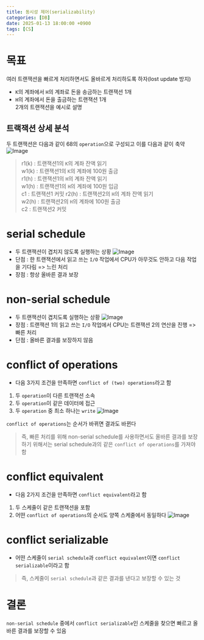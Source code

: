 ```yaml
---
title: 동시성 제어(serializability)
categories: [DB]
date: 2025-01-13 18:00:00 +0900
tags: [CS]
---
```


# 목표
여러 트랜잭션을 빠르게 처리하면서도 올바르게 처리하도록 하자(lost update 방지)  
- `K`의 계좌에서 `H`의 계좌로 돈을 송금하는 트랜잭션 1개
- `H`의 계좌에서 돈을 출금하는 트랜잭션 1개  
2개의 트랜잭션을 예시로 설명  

## 트랙잭션 상세 분석
두 트랜잭션은 다음과 같이 68의 `operation`으로 구성되고 이를 다음과 같이 축약
![Image](https://github.com/user-attachments/assets/1f57e78f-8249-4bc8-b826-457c4409b11e)  
> r1(k) : 트랜잭션1의 `K`의 계좌 잔액 읽기  
> w1(k) : 트랜잭션1의 `K`의 계좌에 100원 출금  
> r1(h) : 트랜잭션1의 `H`의 계좌 잔액 읽기  
> w1(h) : 트랜잭션1의 `H`의 계좌에 100원 입금  
> c1 : 트랜잭션1 커밋
> r2(h) : 트랜잭션2의 `H`의 계좌 잔액 읽기  
> w2(h) : 트랜잭션2의 `H`의 계좌에 100원 출금  
> c2 : 트랜잭션2 커밋

# serial schedule
- 두 트랜잭션이 겹치지 않도록 실행하는 상황
![Image](https://github.com/user-attachments/assets/aedd784b-abc7-4266-8e19-a82ae4ccaa73)
- 단점 : 한 트랜잭션에서 읽고 쓰는 `I/O` 작업에서 CPU가 아무것도 안하고 다음 작업을 기다림 => 느린 처리
- 장점 : 항상 올바른 결과 보장

# non-serial schedule
- 두 트랜잭션이 겹치도록 실행하는 상황
![Image](https://github.com/user-attachments/assets/05bec1aa-fd08-4fa8-9f4d-7b167c66cb5f)
- 장점 : 트랜잭션 1의 읽고 쓰는 `I/O` 작업에서 CPU는 트랜잭션 2의 연산을 진행 => 빠른 처리
- 단점 : 올바른 결과를 보장하지 않음

# conflict of operations
- 다음 3가지 조건을 만족하면 `conflict of (two) operations`라고 함
1. 두 `operation`이 다른 트랜잭션 소속
2. 두 `operation`이 같은 데이터에 접근
3. 두 `operation` 중 최소 하나는 `write`
![Image](https://github.com/user-attachments/assets/3c31ea5b-1b18-4295-828c-03b2d0de9b29)  

`conflict of operations`는 순서가 바뀌면 결과도 바뀐다  
> 즉, 빠른 처리를 위해 non-serial schedule를 사용하면서도
> 올바른 결과를 보장하기 위해서는 serial schedule과의 같은 `conflict of operations`를 가져야 함

# conflict equivalent
- 다음 2가지 조건을 만족하면 `conflict equivalent`라고 함
1. 두 스케줄이 같은 트랜잭션을 포함
2. 어떤 `conflict of operations`의 순서도 양쪽 스케줄에서 동일하다
![Image](https://github.com/user-attachments/assets/6af0cbcb-8f58-45fe-a079-72823d70de99)  

# conflict serializable
- 어떤 스케줄이 `serial schedule`과 `conflict equivalent`이면 `conflict serializable`이라고 함
> 즉, 스케줄이 `serial schedule`과 같은 결과를 낸다고 보장할 수 있는 것

# 결론
`non-serial schedule` 중에서 `conflict serializable`인 스케줄을 찾으면 빠르고 올바른 결과를 보장할 수 있음
